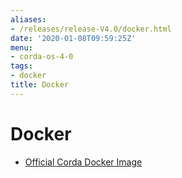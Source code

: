 ```yaml
---
aliases:
- /releases/release-V4.0/docker.html
date: '2020-01-08T09:59:25Z'
menu:
- corda-os-4-0
tags:
- docker
title: Docker
---
```



# Docker


* [Official Corda Docker Image](docker-image.md)



